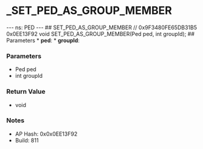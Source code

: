 # _SET_PED_AS_GROUP_MEMBER

--- ns: PED --- ## SET_PED_AS_GROUP_MEMBER  // 0x9F3480FE65DB31B5 0x0EE13F92 void SET_PED_AS_GROUP_MEMBER(Ped ped, int groupId);   ## Parameters * **ped**: * **groupId**:

### Parameters
* Ped ped
* int groupId

### Return Value
* void

### Notes
* AP Hash: 0x0x0EE13F92
* Build: 811

